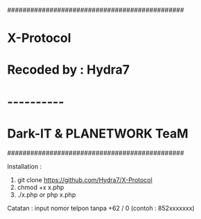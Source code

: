 ##############################################
#                X-Protocol                  #
#            Recoded by : Hydra7             #
#                ----------                  #
#         Dark-IT & PLANETWORK TeaM          #
##############################################



Installation :
1. git clone https://github.com/Hydra7/X-Protocol
2. chmod +x x.php
3. ./x.php or php x.php

Catatan : input nomor telpon tanpa +62 / 0
(contoh : 852xxxxxxx)
